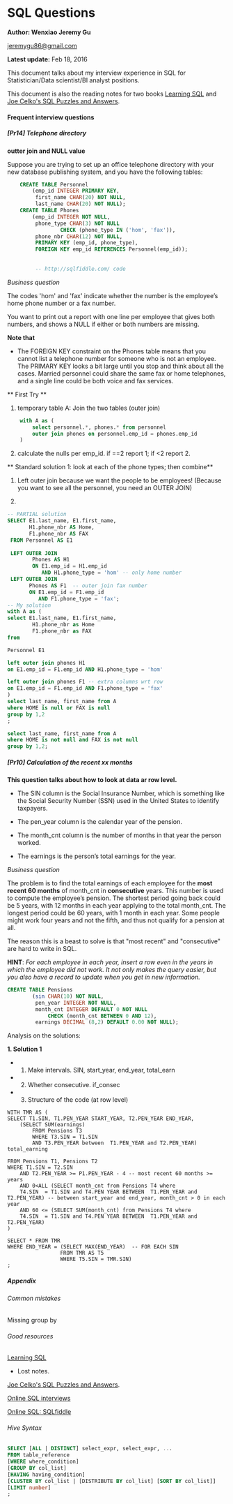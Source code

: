 # SQL Questions

**Author: Wenxiao Jeremy Gu** 

<jeremygu86@gmail.com>

**Latest update:** Feb 18, 2016

This document talks about my interview experience in SQL for Statistician/Data scientist/BI analyst positions.

This document is also the reading notes for two books [Learning SQL](http://www.amazon.com/Learning-SQL-Alan-Beaulieu/dp/0596520832/ref=sr_1_1?s=books&ie=UTF8&qid=1455490909&sr=1-1&keywords=Learning+sql) and [Joe Celko's SQL Puzzles and Answers](http://www.amazon.com/Puzzles-Answers-Kaufmann-Management-Systems/dp/0123735963/ref=sr_1_1?s=books&ie=UTF8&qid=1455490957&sr=1-1&keywords=SQL+Puzzle).

#### Frequent interview questions


##### **[Pr14]** Telephone directory

**outter join and NULL value**

Suppose you are trying to set up an office telephone directory with your new database publishing system, and you have the following tables:

```sql
    CREATE TABLE Personnel
        (emp_id INTEGER PRIMARY KEY,
         first_name CHAR(20) NOT NULL,
         last_name CHAR(20) NOT NULL);
    CREATE TABLE Phones
        (emp_id INTEGER NOT NULL,
         phone_type CHAR(3) NOT NULL
                 CHECK (phone_type IN ('hom', 'fax')),
         phone_nbr CHAR(12) NOT NULL,
         PRIMARY KEY (emp_id, phone_type),
         FOREIGN KEY emp_id REFERENCES Personnel(emp_id));
         
                  
         -- http://sqlfiddle.com/ code
```

*Business question*

The codes 'hom' and 'fax' indicate whether the number is the employee’s home phone number or a fax number. 

You want to print out a report with one line per employee that gives both numbers, and shows a NULL if either or both numbers are missing.

**Note that** 

- The FOREIGN KEY constraint on the Phones table means that you cannot list a telephone number for someone who is not an employee. The PRIMARY KEY looks a bit large until you stop and think about all the cases. Married personnel could share the same fax or home telephones, and a single line could be both voice and fax services.


** First Try **

1. temporary table A: Join the two tables (outer join)
```sql
	with A as (
		select personnel.*, phones.* from personnel
		outer join phones on personnel.emp_id = phones.emp_id
	)
```
2. calculate the nulls per emp_id. if ==2 report 1; if <2 report 2.


** Standard solution 1: look at each of the phone types; then combine**

1. Left outer join because we want the people to be employees! (Because you want to see all the personnel, you need an OUTER JOIN)

2. 

```sql
-- PARTIAL solution
SELECT E1.last_name, E1.first_name,
       H1.phone_nbr AS Home,
       F1.phone_nbr AS FAX
 FROM Personnel AS E1
        
 LEFT OUTER JOIN
        Phones AS H1
        ON E1.emp_id = H1.emp_id
           AND H1.phone_type = 'hom' -- only home number
 LEFT OUTER JOIN
       Phones AS F1  -- outer join fax number
       ON E1.emp_id = F1.emp_id
          AND F1.phone_type = 'fax';
-- My solution
with A as (
select E1.last_name, E1.first_name,
		H1.phone_nbr as Home
		F1.phone_nbr as FAX
from 

Personnel E1

left outer join phones H1
on E1.emp_id = F1.emp_id AND H1.phone_type = 'hom'

left outer join phones F1 -- extra columns wrt row
on E1.emp_id = F1.emp_id AND F1.phone_type = 'fax'
)
select last_name, first_name from A
where HOME is null or FAX is null
group by 1,2
;

select last_name, first_name from A
where HOME is not null and FAX is not null
group by 1,2;

```

##### **[Pr10]** Calculation of the recent xx months

**This question talks about how to look at data ar row level.**

- The SIN column is the Social Insurance Number, which is something like the Social Security Number (SSN) used in the United States to identify taxpayers. 

- The pen_year column is the calendar year of the pension.

- The month_cnt column is the number of months in that year the person worked.

- The earnings is the person’s total earnings for the year.

*Business question*

The problem is to find the total earnings of each employee for the **most recent 60 months** of month_cnt in **consecutive** years. This number is used to compute the employee’s pension. The shortest period going back could be 5 years, with 12 months in each year applying to the total month_cnt. The longest period could be 60 years, with 1 month in each year. Some people might work four years and not the fifth, and thus not qualify for a pension at all.

The reason this is a beast to solve is that "most recent" and "consecutive" are hard to write in SQL.

**HINT**: _For each employee in each year, insert a row even in the years in which the employee did not work. It not only makes the query easier, but you also have a record to update when you get in new information._


```sql
CREATE TABLE Pensions
        (sin CHAR(10) NOT NULL,
         pen_year INTEGER NOT NULL,
         month_cnt INTEGER DEFAULT 0 NOT NULL
             CHECK (month_cnt BETWEEN 0 AND 12),
         earnings DECIMAL (8,2) DEFAULT 0.00 NOT NULL);         
```

Analysis on the solutions:

**1. Solution 1**

- 1) Make intervals. SIN, start_year, end_year, total_earn 

- 2) Whether consecutive. if_consec

- 3) Structure of the code (at row level)


```
WITH TMR AS (
SELECT T1.SIN, T1.PEN_YEAR START_YEAR, T2.PEN_YEAR END_YEAR,
	(SELECT SUM(earnings) 
		FROM Pensions T3
		WHERE T3.SIN = T1.SIN
		AND T3.PEN_YEAR between  T1.PEN_YEAR and T2.PEN_YEAR) total_earning

FROM Pensions T1, Pensions T2
WHERE T1.SIN = T2.SIN
	AND T2.PEN_YEAR >= P1.PEN_YEAR - 4 -- most recent 60 months >= years 
	AND 0<ALL (SELECT month_cnt from Pensions T4 where
	T4.SIN  = T1.SIN and T4.PEN YEAR BETWEEN  T1.PEN_YEAR and T2.PEN_YEAR) -- between start_year and end_year, month_cnt > 0 in each year
	AND 60 <= (SELECT SUM(month_cnt) from Pensions T4 where
	T4.SIN  = T1.SIN and T4.PEN YEAR BETWEEN  T1.PEN_YEAR and T2.PEN_YEAR)
)

SELECT * FROM TMR
WHERE END_YEAR = (SELECT MAX(END_YEAR)  -- FOR EACH SIN
				 FROM TMR AS T5 
				 WHERE T5.SIN = TMR.SIN)
;
```


##### Appendix 


###### Common mistakes

Missing group by

###### Good resources

[Learning SQL](http://www.amazon.com/Learning-SQL-Alan-Beaulieu/dp/0596520832/ref=sr_1_1?s=books&ie=UTF8&qid=1455490909&sr=1-1&keywords=Learning+sql)

- Lost notes.

[Joe Celko's SQL Puzzles and Answers](http://www.amazon.com/Puzzles-Answers-Kaufmann-Management-Systems/dp/0123735963/ref=sr_1_1?s=books&ie=UTF8&qid=1455490957&sr=1-1&keywords=SQL+Puzzle).

[Online SQL interviews](http://www.toptal.com/sql/interview-questions)

[Online SQL: SQLfiddle](http://sqlfiddle.com/)

###### Hive Syntax

```sql
SELECT [ALL | DISTINCT] select_expr, select_expr, ...
FROM table_reference
[WHERE where_condition]
[GROUP BY col_list]
[HAVING having_condition]
[CLUSTER BY col_list | [DISTRIBUTE BY col_list] [SORT BY col_list]]
[LIMIT number]
;
```